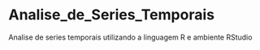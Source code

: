 # Analise_de_Series_Temporais
Analise de series temporais utilizando a linguagem R e ambiente RStudio
